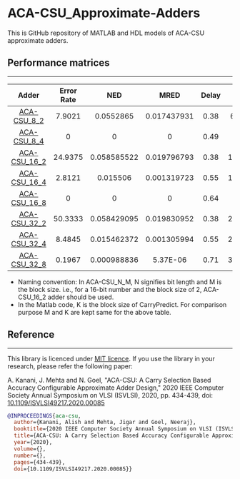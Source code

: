 # ACA-CSU_Approximate-Adders

This is GitHub repository of MATLAB and HDL models of ACA-CSU approximate adders. 

## Performance matrices
----


|     Adder    | Error Rate |     NED     |     MRED    | Delay |    Area    |   Power  |
|:------------:|:----------:|:-----------:|:-----------:|:-----:|:----------:|:--------:|
| [ACA-CSU_8_2](Verilog/aca_csu8_2.v) |   7.9021   |  0.0552865  | 0.017437931 |  0.38 |  61.977999 |  39.086  |
| [ACA-CSU_8_4](Verilog/aca_csu8_4.v) |      0     |      0      |      0      |  0.49 |   62.244   |  43.6306 |
| [ACA-CSU_16_2](Verilog/aca_csu16_2.v) |   24.9375  | 0.058585522 | 0.019796793 |  0.38 | 134.329999 |  86.0472 |
| [ACA-CSU_16_4](Verilog/aca_csu16_4.v) |   2.8121   |   0.015506  | 0.001319723 |  0.55 | 140.979999 |  99.634  |
| [ACA-CSU_16_8](Verilog/aca_csu16_8.v) |      0     |      0      |      0      |  0.64 |   161.196  | 115.9792 |
| [ACA-CSU_32_2](Verilog/aca_csu32_2.v) |   50.3333  | 0.058429095 | 0.019830952 |  0.38 | 279.033998 |  179.223 |
| [ACA-CSU_32_4](Verilog/aca_csu32_4.v) |   8.4845   | 0.015462372 | 0.001305994 |  0.55 | 298.451998 | 210.1809 |
| [ACA-CSU_32_8](Verilog/aca_csu32_8.v) |   0.1967   | 0.000988836 |   5.37E-06  |  0.71 | 352.183999 | 254.6506 |

- Naming convention: In ACA-CSU_N_M, N signifies bit length and M is the block size. i.e., for a 16-bit number and the block size of 2, ACA-CSU_16_2 adder should be used. 
- In the Matlab code, K is the block size of CarryPredict. For comparison purpose M and K are kept same for the above table.

## Reference
----
This library is licenced under [MIT licence](LICENCE.md). If you use the library in your research, please refer the following paper:

A. Kanani, J. Mehta and N. Goel, "ACA-CSU: A Carry Selection Based Accuracy Configurable Approximate Adder Design," 2020 IEEE Computer Society Annual Symposium on VLSI (ISVLSI), 2020, pp. 434-439, doi: [10.1109/ISVLSI49217.2020.00085](https://doi.org/10.1109/ISVLSI49217.2020.00085) 
```bibtex
@INPROCEEDINGS{aca-csu,
  author={Kanani, Alish and Mehta, Jigar and Goel, Neeraj},
  booktitle={2020 IEEE Computer Society Annual Symposium on VLSI (ISVLSI)}, 
  title={ACA-CSU: A Carry Selection Based Accuracy Configurable Approximate Adder Design}, 
  year={2020},
  volume={},
  number={},
  pages={434-439},
  doi={10.1109/ISVLSI49217.2020.00085}}
```